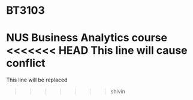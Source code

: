 # BT3103

NUS Business Analytics course
<<<<<<< HEAD
This line will cause conflict
=======
This line will be replaced
>>>>>>> shivin
